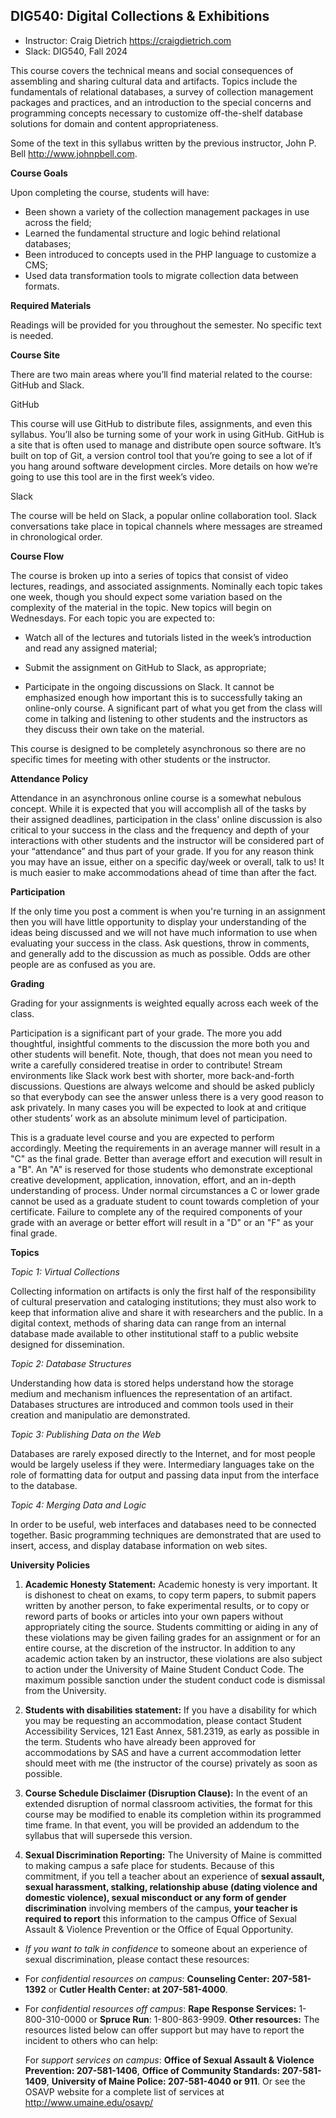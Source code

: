 ## DIG540: Digital Collections & Exhibitions
- Instructor: Craig Dietrich <https://craigdietrich.com>  
- Slack: DIG540, Fall 2024

This course covers the technical means and social consequences of
assembling and sharing cultural data and artifacts. Topics include the
fundamentals of relational databases, a survey of collection management
packages and practices, and an introduction to the special concerns and
programming concepts necessary to customize off-the-shelf database
solutions for domain and content appropriateness.

Some of the text in this syllabus written by the previous instructor, John P. Bell <http://www.johnpbell.com>.

**Course Goals**

Upon completing the course, students will have:

- Been shown a variety of the collection management packages in use across
the field;
- Learned the fundamental structure and logic behind relational databases;
- Been introduced to concepts used in the PHP language to customize a CMS;
- Used data transformation tools to migrate collection data between formats.

**Required Materials**

Readings will be provided for you throughout the semester. No specific
text is needed.

**Course Site**

There are two main areas where you’ll find material related to the
course: GitHub and Slack.  
  
GitHub  
  
This course will use GitHub to distribute files, assignments, and even
this syllabus. You’ll also be turning some of your work in using GitHub. GitHub
is a site that is often used to manage and distribute open source
software. It’s built on top of Git, a version control tool that you’re
going to see a lot of if you hang around software development circles. 
More details on how we’re going to use this tool are in the first
week’s video.  
  
Slack  
  
The course will be held on Slack, a popular online collaboration tool. 
Slack conversations take place in topical channels where messages are 
streamed in chronological order.  
  
**Course Flow**

The course is broken up into a series of topics that consist of video
lectures, readings, and associated assignments. Nominally each topic
takes one week, though you should expect some variation based on the
complexity of the material in the topic. New topics will begin on Wednesdays. 
For each topic you are expected to:

-   Watch all of the lectures and tutorials listed in the week’s
    introduction and read any assigned material;

-   Submit the assignment on GitHub to Slack, as appropriate;

-   Participate in the ongoing discussions on Slack. It cannot be
    emphasized enough how important this is to successfully taking an
    online-only course. A significant part of what you get from the
    class will come in talking and listening to other students and the
    instructors as they discuss their own take on the material.

This course is designed to be completely asynchronous so there are no
specific times for meeting with other students or the instructor.

**Attendance Policy**

Attendance in an asynchronous online course is a somewhat nebulous
concept. While it is expected that you will accomplish all of the tasks
by their assigned deadlines, participation in the class' online
discussion is also critical to your success in the class and the
frequency and depth of your interactions with other students and the
instructor will be considered part of your “attendance” and thus part of
your grade. If you for any reason think you may have an issue, either
on a specific day/week or overall, talk to us! It is much easier to make
accommodations ahead of time than after the fact.

**Participation**

If the only time you post a comment is when you're turning in an
assignment then you will have little opportunity to display your
understanding of the ideas being discussed and we will not have much
information to use when evaluating your success in the class. Ask
questions, throw in comments, and generally add to the discussion as
much as possible. Odds are other people are as confused as you
are.

**Grading**

Grading for your assignments is weighted equally across each week of the class. 

Participation is a significant part of your grade. The more you add
thoughtful, insightful comments to the discussion the more both you and
other students will benefit. Note, though, that does not mean you need
to write a carefully considered treatise in order to contribute! Stream
environments like Slack work best with shorter, more back-and-forth
discussions. Questions are always welcome and should be asked publicly
so that everybody can see the answer unless there is a very good reason
to ask privately. In many cases you will be expected to look at and
critique other students’ work as an absolute minimum level of
participation.

This is a graduate level course and you are expected to perform
accordingly. Meeting the requirements in an average manner will result
in a "C" as the final grade. Better than average effort and execution
will result in a "B". An "A" is reserved for those students who
demonstrate exceptional creative development, application, innovation,
effort, and an in-depth understanding of process. Under normal
circumstances a C or lower grade cannot be used as a graduate student to
count towards completion of your certificate. Failure to complete any of
the required components of your grade with an average or better effort
will result in a "D" or an "F" as your final grade.

**Topics**

*Topic 1: Virtual Collections*

Collecting information on artifacts is only the first half of the
responsibility of cultural preservation and cataloging institutions;
they must also work to keep that information alive and share it with
researchers and the public. In a digital context, methods of sharing
data can range from an internal database made available to other
institutional staff to a public website designed for dissemination.

*Topic 2: Database Structures*

Understanding how data is stored helps understand how the storage medium
and mechanism influences the representation of an artifact. Databases structures 
are introduced and common tools used in their creation and manipulatio are demonstrated.

*Topic 3: Publishing Data on the Web*

Databases are rarely exposed directly to the Internet, and for most
people would be largely useless if they were. Intermediary languages
take on the role of formatting data for output and passing data input
from the interface to the database.

*Topic 4: Merging Data and Logic*

In order to be useful, web interfaces and databases need to be connected
together. Basic programming techniques are demonstrated that 
are used to insert, access, and display database information on web
sites.

**University Policies**

1)  **Academic Honesty Statement:** Academic honesty is very important.
    It is dishonest to cheat on exams, to copy term papers, to submit
    papers written by another person, to fake experimental results, or
    to copy or reword parts of books or articles into your own papers
    without appropriately citing the source. Students committing or
    aiding in any of these violations may be given failing grades for an
    assignment or for an entire course, at the discretion of the
    instructor. In addition to any academic action taken by an
    instructor, these violations are also subject to action under the
    University of Maine Student Conduct Code. The maximum possible
    sanction under the student conduct code is dismissal from the
    University.

2)  **Students with disabilities statement:** If you have a disability 
    for which you may be requesting an accommodation, please contact 
    Student Accessibility Services, 121 East Annex, 581.2319, as early 
    as possible in the term. Students who have already been approved 
    for accommodations by SAS and have a current accommodation letter 
    should meet with me (the instructor of the course) privately as 
    soon as possible.

3)  **Course Schedule Disclaimer (Disruption Clause):** In the event of
    an extended disruption of normal classroom activities, the format
    for this course may be modified to enable its completion within its
    programmed time frame. In that event, you will be provided an
    addendum to the syllabus that will supersede this version.

4)  **Sexual Discrimination Reporting:** The University of Maine is
    committed to making campus a safe place for students. Because of
    this commitment, if you tell a teacher about an experience of
    **sexual assault, sexual harassment, stalking, relationship abuse
    (dating violence and domestic violence), sexual misconduct or any
    form of gender discrimination** involving members of the campus,
    **your teacher is required to report** this information to the
    campus Office of Sexual Assault & Violence Prevention or the Office
    of Equal Opportunity.

-    *If you want to talk in confidence* to someone about an
    experience of sexual discrimination, please contact these resources:

-   For *confidential resources on campus*: **Counseling Center:
    207-581-1392** or **Cutler Health Center: at 207-581-4000**.

-   For *confidential resources off campus*: **Rape Response Services:**
    1-800-310-0000 or **Spruce Run**: 1-800-863-9909.
    **Other resources:** The resources listed below can offer support
    but may have to report the incident to others who can help:

    For *support services on campus*: **Office of Sexual Assault &
    Violence Prevention: 207-581-1406**, **Office of Community
    Standards: 207-581-1409**, **University of Maine Police:
    207-581-4040 or 911**. Or see the OSAVP website for a complete list
    of services at <http://www.umaine.edu/osavp/>
